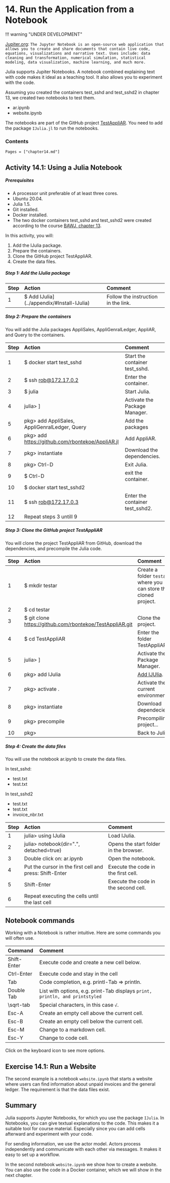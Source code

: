 # 14. Run the Application from a Notebook

!!! warning "UNDER DEVELOPMENT"

[Jupiter.org](https://jupyter.org/):
`The Jupyter Notebook is an open-source web application that allows you to create and share documents that contain live code, equations, visualizations and narrative text. Uses include: data cleaning and transformation, numerical simulation, statistical modeling, data visualization, machine learning, and much more.`

Julia supports Jupiter Notebooks. A notebook combined explaining text with code makes it ideal as a teaching tool. It also allows you to experiment with the code.

Assuming you created the containers test_sshd and test_sshd2 in chapter 13, we created two notebooks to test them.
- ar.ipynb
- website.ipynb

The notebooks are part of the GitHub project [TestAppliAR](https://github.com/rbontekoe/TestAppliAR.git). You need to add the package `IJulia.jl` to run the notebooks.

### Contents

```@contents
Pages = ["chapter14.md"]
```

## Activity 14.1: Using a Julia Notebook

##### Prerequisites
- A processor unit preferable of at least three cores.
- Ubuntu 20.04.
- Julia 1.5.
- Git installed.
- Docker installed.
- The two docker containers test_sshd and test_sshd2 were created according to the course [BAWJ, chapter 13](https://www.appligate.nl/BAWJ/stable/chapter13/).

In this activity, you will:
1. Add the IJulia package.
2. Prepare the containers.
3. Clone the GitHub project TestAppliAR.
4. Create the data files.

##### Step 1: Add the IJulia package

| Step | Action | Comment
| :--- | :--- | :--- |
| 1 | $ Add IJulia](../appendix/#Install-IJulia) | Follow the instruction in the link. |


##### Step 2: Prepare the containers

You will add the Julia packages AppliSales, AppliGenralLedger, AppliAR, and Query to the containers.

| Step | Action | Comment
| :--- | :--- | :--- |
| 1 | $ docker start test_sshd | Start the container test_sshd. |
| 2 | $ ssh rob@172.17.0.2 | Enter the container. |
| 3 | $ julia | Start Julia.
| 4 | julia> ] | Activate the Package Manager. |
| 5 | pkg> add AppliSales, AppliGenralLedger, Query | Add the packages |
| 6 | pkg> add https://github.com/rbontekoe/AppliAR.jl | Add AppliAR. |
| 7 | pkg> instantiate | Download the dependencies. |
| 8 | pkg> Ctrl-D | Exit Julia. |
| 9 | $ Ctrl-D | exit the container. |
| 10 | $ docker start test_sshd2 |  |
| 11 | $ ssh rob@172.17.0.3 | Enter the container test_sshd2. |
| 12 | Repeat steps 3 untill 9 |  |

##### Step 3: Clone the GitHub project TestAppliAR

You will clone the project TestAppliAR from GitHub, download the dependencies, and precompile the Julia code.

| Step | Action | Comment
| :--- | :--- | :--- |
| 1 | $ mkdir testar | Create a folder `testar` where you can store the cloned project. |
| 2 | $ cd testar |  |
| 3 | $ git clone https://github.com/rbontekoe/TestAppliAR.git | Clone the project. |
| 4 | $ cd TestAppliAR | Enter the folder TestAppliAR. |
| 5 | julia> ] | Activate the Package Manager. |
| 6 | pkg> add IJulia | [Add IJUlia](../appendix/#Install-IJulia). |
| 7 | pkg> activate . | Activate the current environment. |
| 8 | pkg> instantiate | Download dependecies. |
| 9 | pkg> precompile | Precompiling project... |
| 10 | pkg> <BackSpace> | Back to Julia. |

##### Step 4: Create the data files

You will use the notebook ar.ipynb to create the data files.

In test_sshd:
- test.txt
- test.txt

In test_sshd2
- test.txt
- test.txt
- invoice_nbr.txt

| Step | Action | Comment
| :--- | :--- | :--- |
| 1 | julia> using IJulia | Load IJulia. |
| 2 | julia> notebook(dir=".", detached=true) | Opens the start folder in the browser. |
| 3 | Double click on: ar.ipynb | Open the notebook. |
| 4 | Put the cursor in the first cell and press: Shift-Enter | Execute the code in the first cell. |
| 5 | Shift-Enter | Execute the code in the second cell. |
| 6 | Repeat executing the cells until the last cell | |

## Notebook commands

Working with a Notebook is rather intuitive. Here are some commands you will often use.

|Command       | Comment |
|:---------- | :---------- |
| Shift-Enter | Execute code and create a new cell below. |
| Ctrl-Enter | Execute code and stay in the cell |
| Tab | Code completion, e.g. printl-Tab => println. |
| Double Tab | List with options, e.g. print-Tab displays `print, println, and printstyled` |
| \sqrt-tab | Special characters, in this case `√`. |
| Esc-A | Create an empty cell above the current cell. |
| Esc-B | Create an empty cell below the current cell. |
| Esc-M | Change to a markdown cell. |
| Esc-Y | Change to code cell. |

Click on the keyboard icon to see more options.

## Exercise 14.1: Run a  Website

The second example is a notebook `website.ipynb` that starts a website where users can find information about unpaid invoices and the general ledger. The requirement is that the data files exist.

## Summary

Julia supports Jupyter Notebooks, for which you use the package `IJulia`. In Notebooks, you can give textual explanations to the code.  This makes it a suitable tool for course material. Especially since you can add cells afterward and experiment with your code.

For sending information, we use the actor model. Actors process independently and communicate with each other via messages. It makes it easy to set up a workflow.

In the second notebook `website.ipynb` we show how to create a website. You can also use the code in a Docker container, which we will show in the next chapter.